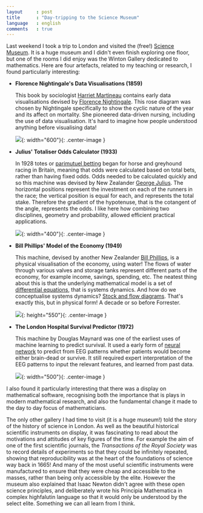 ```yaml
---
layout     : post
title      : "Day-tripping to the Science Museum"
language   : english
comments   : true
---
```


Last weekend I took a trip to London and visited the (free!)
[Science Museum](https://www.sciencemuseum.org.uk/). It is a huge museum and I
didn't even finish exploring one floor, but one of the rooms I did enjoy was the
Winton Gallery dedicated to mathematics. Here are four artefacts, related to my
teaching or research, I found particularly interesting:

+ **Florence Nightingale's Data Visualisations (1859)**
  
  This book by sociologist
  [Harriet Martineau](https://en.wikipedia.org/wiki/Harriet_Martineau) contains
  early data visualisations devised by
  [Florence Nightingale](https://en.wikipedia.org/wiki/Florence_Nightingale).
  This rose diagram was chosen by Nightingale specifically to show the cyclic
  nature of the year and its affect on mortality. She pioneered data-driven
  nursing, including the use of data visualisation. It's hard to imagine how
  people understood anything before visualising data!

  ![]({{site.baseurl}}/images/nightingale_data_vis.jpg){: width="600"}{: .center-image }

+ **Julius' Totaliser Odds Calculator (1933)**
  
  In 1928 totes or
  [parimutuel betting](https://en.wikipedia.org/wiki/Parimutuel_betting) began
  for horse and greyhound racing in Britain, meaning that odds were calculated
  based on total bets, rather than having fixed odds. Odds needed to be
  calculated quickly and so this machine was devised by New Zealander
  [George Julius](https://en.wikipedia.org/wiki/George_Julius).
  The horizontal positions represent the investment on each of the runners in
  the race; the vertical position is equal for each, and represents the total
  stake. Therefore the gradient of the hypotenuse, that is the cotangent of the
  angle, represents the odds. I like here how combining two disciplines,
  geometry and probability, allowed efficient practical applications.

  ![]({{site.baseurl}}/images/tote_machine.jpg){: width="400"}{: .center-image }

+ **Bill Phillips' Model of the Economy (1949)**
  
  This machine, devised by another New Zealander
  [Bill Phillips](https://en.wikipedia.org/wiki/William_Phillips_(economist)),
  is a physical visualisation of the economy, using water! The flows of water
  through various valves and storage tanks represent different parts of the
  economy, for example income, savings, spending, etc. The neatest thing about
  this is that the underlying mathematical model is a set of
  [differential equations](https://en.wikipedia.org/wiki/Differential_equation),
  that is systems dynamics. And how do we conceptualise systems dynamics?
  [Stock and flow diagrams](https://en.wikipedia.org/wiki/Stock_and_flow).
  That's exactly this, but in physical form! A decade or so before Forrester.

  ![]({{site.baseurl}}/images/phillips_economy.jpg){: height="550"}{: .center-image }

+ **The London Hospital Survival Predictor (1972)**

  This machine by Douglas Maynard was one of the earliest uses of machine
  learning to predict survival. It used a early form of
  [neural network](https://en.wikipedia.org/wiki/Artificial_neural_network) to
  predict from EEG patterns whether patients would become either brain-dead or
  survive. It still required expert interpretation of the EEG patterns to input
  the relevant features, and learned from past data.

  ![]({{site.baseurl}}/images/hospital_survival_predictor.jpg){: width="500"}{: .center-image }

I also found it particularly interesting that there was a display on
mathematical software, recognising both the importance that is plays in modern
mathematical research, and also the fundamental change it made to the day to day
focus of mathematicians.

The only other gallery I had time to visit (it is a huge museum!) told the story
of the history of science in London. As well as the beautiful historical
scientific instruments on display, it was fascinating to read about the
motivations and attitudes of key figures of the time.
For example the aim of one of the first scientific journals, the _Transactions
of the Royal Society_ was to record details of experiments so that they could be
infinitely repeated, showing that reproducibility was at the heart of the
foundations of science way back in 1665!
And many of the most useful scientific instruments were manufactured to ensure
that they were cheap and accessible to the masses, rather than being only
accessible by the elite.
However the museum also explained that Isaac Newton didn't agree with these open
science principles, and deliberately wrote his Principia Mathematica in complex
highfalutin language so that it would only be understood by the select elite.
Something we can all learn from I think.
